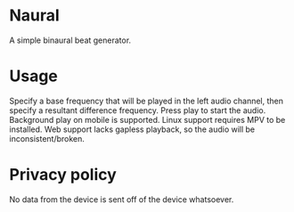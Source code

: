 # Naural

A simple binaural beat generator.

# Usage

Specify a base frequency that will be played in the left audio channel, then specify a resultant difference frequency.
Press play to start the audio. Background play on mobile is supported. Linux support requires MPV to be installed. Web
support lacks gapless playback, so the audio will be inconsistent/broken.

# Privacy policy

No data from the device is sent off of the device whatsoever.
